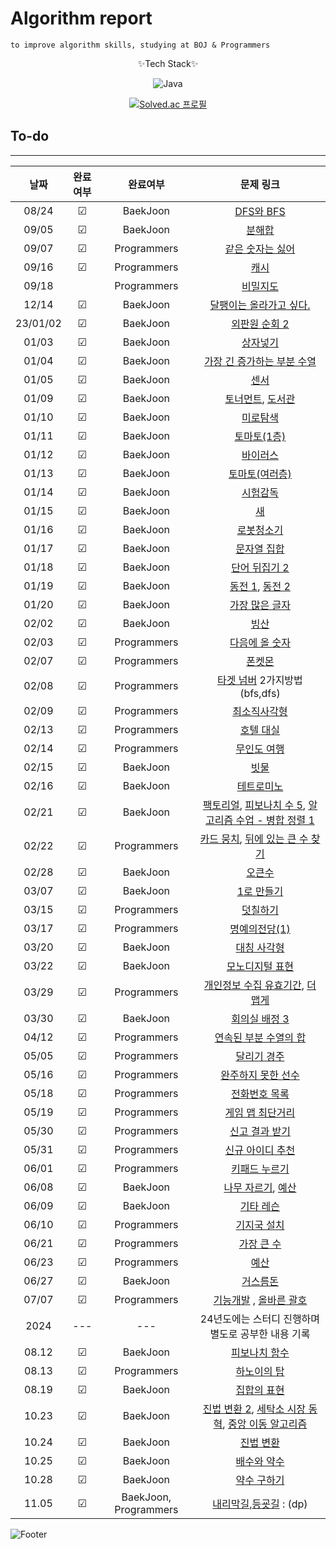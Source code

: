 # Algorithm report

    to improve algorithm skills, studying at BOJ & Programmers

<center>
✨Tech Stack✨

![Java](https://img.shields.io/badge/java-%23ED8B00.svg?style=for-the-badge&logo=java&logoColor=white)

[![Solved.ac
프로필](http://mazassumnida.wtf/api/v2/generate_badge?boj=abovenormal5023)](https://solved.ac/abovenormal5023)

</center>

## To-do

---

|    날짜    |  완료여부   |    완료여부     |                                                                                         문제 링크                                                                                          |
|:--------:|:-------:|:-----------:|:--------------------------------------------------------------------------------------------------------------------------------------------------------------------------------------:|
|  08/24   | &#9745; |  BaekJoon   |                                                                    [DFS와 BFS](https://www.acmicpc.net/problem/1260)                                                                    |
|  09/05   | &#9745; |  BaekJoon   |                                                                      [분해합](https://www.acmicpc.net/problem/2231)                                                                       |
|  09/07   | &#9745; | Programmers |                                                      [같은 숫자는 싫어](https://school.programmers.co.kr/learn/courses/30/lessons/12906)                                                      |
|  09/16   | &#9745; | Programmers |                                                         [캐시](https://school.programmers.co.kr/learn/courses/30/lessons/17680)                                                          |
|  09/18   |         | Programmers |                                                        [비밀지도](https://school.programmers.co.kr/learn/courses/30/lessons/17681)                                                         |
|  12/14   | &#9745; |  BaekJoon   |                                                                 [달팽이는 올라가고 싶다.](https://www.acmicpc.net/problem/2869)                                                                  |
| 23/01/02 | &#9745; |  BaekJoon   |                                                                   [외판원 순회 2](https://www.acmicpc.net/problem/10971)                                                                    |
|  01/03   | &#9745; |  BaekJoon   |                                                                      [상자넣기](https://www.acmicpc.net/problem/1965)                                                                      |
|  01/04   | &#9745; |  BaekJoon   |                                                                [가장 긴 증가하는 부분 수열](https://www.acmicpc.net/problem/11053)                                                                |
|  01/05   | &#9745; |  BaekJoon   |                                                                       [센서](https://www.acmicpc.net/problem/2212)                                                                       |
|  01/09   | &#9745; |  BaekJoon   |                                               [토너먼트](https://www.acmicpc.net/problem/1057), [도서관](https://www.acmicpc.net/problem/1461)                                                |
|  01/10   | &#9745; |  BaekJoon   |                                                                      [미로탐색](https://www.acmicpc.net/problem/2178)                                                                      |
|  01/11   | &#9745; |  BaekJoon   |                                                                    [토마토(1층)](https://www.acmicpc.net/problem/7576)                                                                     |
|  01/12   | &#9745; |  BaekJoon   |                                                                      [바이러스](https://www.acmicpc.net/problem/2606)                                                                      |
|  01/13   | &#9745; |  BaekJoon   |                                                                    [토마토(여러층)](https://www.acmicpc.net/problem/7569)                                                                    |
|  01/14   | &#9745; |  BaekJoon   |                                                                     [시험감독](https://www.acmicpc.net/problem/13458)                                                                      |
|  01/15   | &#9745; |  BaekJoon   |                                                                       [새](https://www.acmicpc.net/problem/1568)                                                                        |
|  01/16   | &#9745; |  BaekJoon   |                                                                     [로봇청소기](https://www.acmicpc.net/problem/14503)                                                                     |
|  01/17   | &#9745; |  BaekJoon   |                                                                    [문자열 집합](https://www.acmicpc.net/problem/14425)                                                                     |
|  01/18   | &#9745; |  BaekJoon   |                                                                   [단어 뒤집기 2](https://www.acmicpc.net/problem/17413)                                                                    |
|  01/19   | &#9745; |  BaekJoon   |                                               [동전 1](https://www.acmicpc.net/problem/2293), [동전 2](https://www.acmicpc.net/problem/2294)                                               |
|  01/20   | &#9745; |  BaekJoon   |                                                                    [가장 많은 글자](https://www.acmicpc.net/problem/1371)                                                                    |
|  02/02   | &#9745; |  BaekJoon   |                                                                       [빙산](https://www.acmicpc.net/problem/2573)                                                                       |
|  02/03   | &#9745; | Programmers |                                                      [다음에 올 숫자](https://school.programmers.co.kr/learn/courses/30/lessons/120924)                                                      |
|  02/07   | &#9745; | Programmers |                                                         [폰켓몬](https://school.programmers.co.kr/learn/courses/30/lessons/1845)                                                          |
|  02/08   | &#9745; | Programmers |                                                [타겟 넘버](https://school.programmers.co.kr/learn/courses/30/lessons/43165) 2가지방법(bfs,dfs)                                                 |
|  02/09   | &#9745; | Programmers |                                                       [최소직사각형](https://school.programmers.co.kr/learn/courses/30/lessons/86491)                                                        |
|  02/13   | &#9745; | Programmers |                                                       [호텔 대실](https://school.programmers.co.kr/learn/courses/30/lessons/155651)                                                        |
|  02/14   | &#9745; | Programmers |                                                       [무인도 여행](https://school.programmers.co.kr/learn/courses/30/lessons/154540)                                                       |
|  02/15   | &#9745; |  BaekJoon   |                                                                      [빗물](https://www.acmicpc.net/problem/14500)                                                                       |
|  02/16   | &#9745; |  BaekJoon   |                                                                     [테트로미노](https://www.acmicpc.net/problem/14500)                                                                     |
|  02/21   | &#9745; |  BaekJoon   |              [팩토리얼](https://www.acmicpc.net/problem/10872), [피보나치 수 5](https://www.acmicpc.net/problem/10870), [알고리즘 수업 - 병합 정렬 1](https://www.acmicpc.net/problem/24060)              |
|  02/22   | &#9745; | Programmers |              [카드 뭉치](https://school.programmers.co.kr/learn/courses/30/lessons/159994), [뒤에 있는 큰 수 찾기](https://school.programmers.co.kr/learn/courses/30/lessons/154539)               |
|  02/28   | &#9745; |  BaekJoon   |                                                                      [오큰수](https://www.acmicpc.net/problem/17298)                                                                      |
|  03/07   | &#9745; |  BaekJoon   |                                                                     [1로 만들기](https://www.acmicpc.net/problem/1463)                                                                     |
|  03/15   | &#9745; | Programmers |                                                        [덧칠하기](https://school.programmers.co.kr/learn/courses/30/lessons/161989)                                                        |
|  03/17   | &#9745; | Programmers |                                                      [명예의전당(1)](https://school.programmers.co.kr/learn/courses/30/lessons/138477)                                                      |
|  03/20   | &#9745; |  BaekJoon   |                                                                     [대칭 사각형](https://www.acmicpc.net/problem/1269)                                                                     |
|  03/22   | &#9745; |  BaekJoon   |                                                                    [모노디지털 표현](https://www.acmicpc.net/problem/2287)                                                                    |
|  03/29   | &#9745; | Programmers | [개인정보 수집 유효기간](http://school.programmers.co.kr/learn/courses/30/lessons/150370/solution_groups?language=java), [더 맵게](https://school.programmers.co.kr/learn/courses/30/lessons/42626) |
|  03/30   | &#9745; |  BaekJoon   |                                                                   [회의실 배정 3](https://www.acmicpc.net/problem/19622)                                                                    |
|  04/12   | &#9745; | Programmers |                                                    [연속된 부분 수열의 합](https://school.programmers.co.kr/learn/courses/30/lessons/178870)                                                    |
|  05/05   | &#9745; | Programmers |                                                       [달리기 경주](https://school.programmers.co.kr/learn/courses/30/lessons/178871)                                                       |
|  05/16   | &#9745; | Programmers |                                                     [완주하지 못한 선수](https://school.programmers.co.kr/learn/courses/30/lessons/42576)                                                      |
|  05/18   | &#9745; | Programmers |                                                       [전화번호 목록](https://school.programmers.co.kr/learn/courses/30/lessons/42577)                                                       |
|  05/19   | &#9745; | Programmers |                                                      [게임 맵 최단거리](https://school.programmers.co.kr/learn/courses/30/lessons/1844)                                                       |
|  05/30   | &#9745; | Programmers |                                                      [신고 결과 받기](https://school.programmers.co.kr/learn/courses/30/lessons/92334)                                                       |
|  05/31   | &#9745; | Programmers |                                                      [신규 아이디 추천](https://school.programmers.co.kr/learn/courses/30/lessons/72410)                                                      |
|  06/01   | &#9745; | Programmers |                                                       [키패드 누르기](https://school.programmers.co.kr/learn/courses/30/lessons/67256)                                                       |
|  06/08   | &#9745; |  BaekJoon   |                                               [나무 자르기](https://www.acmicpc.net/problem/2805), [예산](https://www.acmicpc.net/problem/2512)                                               |
|  06/09   | &#9745; |  BaekJoon   |                                                                     [기타 레슨](https://www.acmicpc.net/problem/2343)                                                                      |
|  06/10   | &#9745; | Programmers |                                                       [기지국 설치](https://school.programmers.co.kr/learn/courses/30/lessons/12979)                                                        |
|  06/21   | &#9745; | Programmers |                                                       [가장 큰 수](https://school.programmers.co.kr/learn/courses/30/lessons/42746)                                                        |
|  06/23   | &#9745; | Programmers |                                                         [예산](https://school.programmers.co.kr/learn/courses/30/lessons/12982)                                                          |
|  06/27   | &#9745; |  BaekJoon   |                                                                     [거스름돈](https://www.acmicpc.net/problem/14916)                                                                      |
|  07/07   | &#9745; | Programmers |                  [기능개발](https://school.programmers.co.kr/learn/courses/30/lessons/42586) , [올바른 괄호](https://school.programmers.co.kr/learn/courses/30/lessons/12909)                   |
|   2024   |   ---   |     ---     |                                                                             24년도에는 스터디 진행하며 별도로 공부한 내용 기록                                                                              |
|  08.12   | &#9745; |  BaekJoon   |                                                                    [피보나치 함수](https://www.acmicpc.net/problem/1003)                                                                     |
|  08.13   | &#9745; | Programmers |                                                       [하노이의 탑](https://school.programmers.co.kr/learn/courses/30/lessons/12946)                                                        |
|  08.19   | &#9745; |  BaekJoon   |                                                                     [집합의 표현](https://www.acmicpc.net/problem/1717)                                                                     |
|  10.23   | &#9745; |  BaekJoon   |                [진법 변환 2](https://www.acmicpc.net/problem/11005), [세탁소 시장 동혁](https://www.acmicpc.net/problem/2720), [중앙 이동 알고리즘](https://www.acmicpc.net/problem/2903)                 |
|  10.24   | &#9745; |  BaekJoon   |                                                                     [진법 변환](https://www.acmicpc.net/problem/2745)                                                                      |
|  10.25   | &#9745; |  BaekJoon   |                                                                     [배수와 약수](https://www.acmicpc.net/problem/5086)                                                                     |
|  10.28   | &#9745; |  BaekJoon   |                                                                     [약수 구하기](https://www.acmicpc.net/problem/2501)                                                                     |
|  11.05   | &#9745; | BaekJoon, Programmers  |                               [내리막길](https://www.acmicpc.net/problem/1520),[등굣길](https://school.programmers.co.kr/learn/courses/30/lessons/42898) : (dp)                               |


[//]: # "☐ 체크 x "
[//]: # "☑ 체크 o"

![Footer](https://capsule-render.vercel.app/api?type=waving&color=auto&height=200&section=footer)
